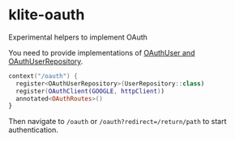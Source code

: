 # klite-oauth

Experimental helpers to implement OAuth

You need to provide implementations of [OAuthUser and OAuthUserRepository](src/OAuthUser.kt).

```kotlin
context("/oauth") {
  register<OAuthUserRepository>(UserRepository::class)
  register(OAuthClient(GOOGLE, httpClient))
  annotated<OAuthRoutes>()
}
```

Then navigate to `/oauth` or `/oauth?redirect=/return/path` to start authentication.
